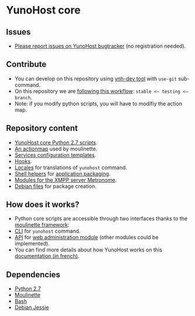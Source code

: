 # YunoHost core
## Issues
- [Please report issues on YunoHost bugtracker](https://dev.yunohost.org/projects/yunohost/issues) (no registration needed).

## Contribute
- You can develop on this repository using [ynh-dev tool](https://github.com/YunoHost/ynh-dev) with `use-git`  sub-command.
- On this repository we are [following this workflow](https://yunohost.org/#/build_system_en): `stable <— testing <— branch`.
- Note: if you modify python scripts, you will have to modifiy the action map.

## Repository content
- [YunoHost core Python 2.7 scripts](https://github.com/YunoHost/yunohost/tree/stable/src/yunohost).
- [An actionmap](https://github.com/YunoHost/yunohost/blob/stable/data/actionsmap/yunohost.yml) used by moulinette.
- [Services configuration templates](https://github.com/YunoHost/yunohost/tree/stable/data/templates).
- [Hooks](https://github.com/YunoHost/yunohost/tree/stable/data/hooks).
- [Locales](https://github.com/YunoHost/yunohost/tree/stable/locales) for translations of `yunohost` command.
- [Shell helpers](https://github.com/YunoHost/yunohost/tree/stable/data/helpers.d) for [application packaging](https://yunohost.org/#/packaging_apps_helpers_en).
- [Modules for the XMPP server Metronome](https://github.com/YunoHost/yunohost/tree/stable/lib/metronome/modules).
- [Debian files](https://github.com/YunoHost/yunohost/tree/stable/debian) for package creation.

## How does it works?
- Python core scripts are accessible through two interfaces thanks to the [moulinette framework](https://github.com/YunoHost/moulinette):
 - [CLI](https://en.wikipedia.org/wiki/Command-line_interface) for `yunohost` command.
 - [API](https://en.wikipedia.org/wiki/Application_programming_interface) for [web administration module](https://github.com/YunoHost/yunohost-admin) (other modules could be implemented).
- You can find more details about how YunoHost works on this [documentation (in french)](https://yunohost.org/#/package_list_fr).

## Dependencies
- [Python 2.7](https://www.python.org/download/releases/2.7)
- [Moulinette](https://github.com/YunoHost/moulinette)
- [Bash](https://www.gnu.org/software/bash/bash.html)
- [Debian Jessie](https://www.debian.org/releases/jessie)
